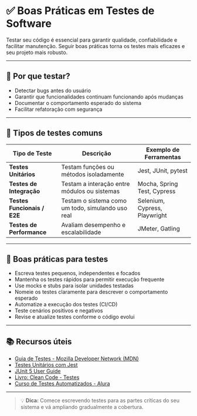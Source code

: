 # ✅ Boas Práticas em Testes de Software

Testar seu código é essencial para garantir qualidade, confiabilidade e facilitar manutenção. Seguir boas práticas torna os testes mais eficazes e seu projeto mais robusto.

---

## 📌 Por que testar?

- Detectar bugs antes do usuário
- Garantir que funcionalidades continuam funcionando após mudanças
- Documentar o comportamento esperado do sistema
- Facilitar refatoração com segurança

---

## 🧱 Tipos de testes comuns

| Tipo de Teste       | Descrição                                     | Exemplo de Ferramentas          |
|---------------------|-----------------------------------------------|--------------------------------|
| **Testes Unitários** | Testam funções ou métodos isoladamente        | Jest, JUnit, pytest             |
| **Testes de Integração** | Testam a interação entre módulos ou sistemas  | Mocha, Spring Test, Cypress     |
| **Testes Funcionais / E2E** | Testam o sistema como um todo, simulando uso real | Selenium, Cypress, Playwright   |
| **Testes de Performance** | Avaliam desempenho e escalabilidade          | JMeter, Gatling                |

---

## 🔧 Boas práticas para testes

- Escreva testes pequenos, independentes e focados
- Mantenha os testes rápidos para permitir execução frequente
- Use mocks e stubs para isolar unidades testadas
- Nomeie os testes claramente para descrever o comportamento esperado
- Automatize a execução dos testes (CI/CD)
- Teste cenários positivos e negativos
- Revise e atualize testes conforme o código evolui

---

## 📚 Recursos úteis

- [Guia de Testes - Mozilla Developer Network (MDN)](https://developer.mozilla.org/pt-BR/docs/Learn/Tools_and_testing/Cross_browser_testing/Testing)
- [Testes Unitários com Jest](https://jestjs.io/pt-BR/docs/getting-started)
- [JUnit 5 User Guide](https://junit.org/junit5/docs/current/user-guide/)
- [Livro: Clean Code - Testes](https://www.amazon.com.br/Clean-Code-Handbook-Software-Craftsmanship/dp/0132350882)
- [Curso de Testes Automatizados - Alura](https://www.alura.com.br/curso-online-testes-automatizados)

---

> 💡 **Dica:** Comece escrevendo testes para as partes críticas do seu sistema e vá ampliando gradualmente a cobertura.
